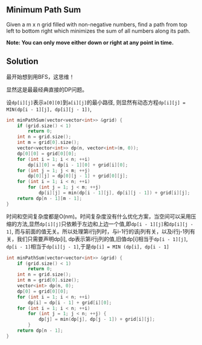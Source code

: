 ## Minimum Path Sum

Given a m x n grid filled with non-negative numbers, find a path from top left to bottom right which minimizes the sum of all numbers along its path.

**Note: You can only move either down or right at any point in time.**

## Solution

最开始想到用BFS，这思维！

显然这是最最经典直接的DP问题。

设`dp[i][j]`表示`a[0][0]`到`a[i][j]`的最小路径, 则显然有动态方程`dp[i][j] = MIN(dp[i - 1][j], dp[i][j - 1])`,
```cpp
int minPathSum(vector<vector<int>> &grid) {
	if (grid.size() < 1)
		return 0;
	int n = grid.size();
	int m = grid[0].size();
	vector<vector<int>> dp(n, vector<int>(m, 0));
	dp[0][0] = grid[0][0];
	for (int i = 1; i < n; ++i)
		dp[i][0] = dp[i - 1][0] + grid[i][0];
	for (int j = 1; j < m; ++j)
		dp[0][j] = dp[0][j - 1] + grid[0][j];
	for (int i = 1; i < n; ++i)
		for (int j = 1; j < m; ++j)
			dp[i][j] = min(dp[i - 1][j], dp[i][j - 1]) + grid[i][j];
	return dp[n - 1][m - 1];
}
```

时间和空间复杂度都是O(nm)。时间复杂度没有什么优化方案，当空间可以采用压缩的方法,显然`dp[i][j]`只依赖于左边和上边一个值,即`dp[i - 1][j]`和`dp[i][j - 1]`,
而与前面的值无关。所以处理第i行j列时，与i-1行的该j列有关，以及i行j-1列有关，我们只需要声明dp[i], dp表示第i行j列的值,旧值dp[i]相当于`dp[i - 1][j]`,
 `dp[i - 1]`相当于`dp[i][j - 1]`,于是`dp[i] = MIN (dp[i], dp[i - 1]`
```cpp
int minPathSum(vector<vector<int>> &grid) {
	if (grid.size() < 1)
		return 0;
	int n = grid.size();
	int m = grid[0].size();
	vector<int> dp(n, 0);
	dp[0] = grid[0][0];
	for (int i = 1; i < n; ++i)
		dp[i] = dp[i - 1] + grid[i][0];
	for (int i = 1; i < n; ++i)
		for (int j = 1; j < n; ++j) {
			dp[j] = min(dp[j], dp[j - 1]) + grid[i][j];
		}
	return dp[n - 1];
}
```
